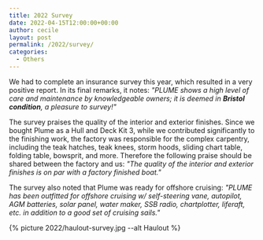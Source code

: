```yaml
---
title: 2022 Survey
date: 2022-04-15T12:00:00+00:00
author: cecile
layout: post
permalink: /2022/survey/
categories:
  - Others
---
```



We had to complete an insurance survey this year, which resulted in a very positive report. In its final remarks, it notes: *"PLUME shows a high level of care and maintenance by knowledgeable owners; it is deemed in **Bristol condition**, a pleasure to survey!"*

The survey praises the quality of the interior and exterior finishes. Since we bought Plume as a Hull and Deck Kit 3, while we contributed significantly to the finishing work, the factory was responsible for the complex carpentry, including the teak hatches, teak knees, storm hoods, sliding chart table, folding table, bowsprit, and more. Therefore the following praise should be shared between the factory and us: *"The quality of the interior and exterior finishes is on par with a factory finished boat."* 

The survey also noted that Plume was ready for offshore cruising: *"PLUME has been outfitted for offshore cruising w/ self-steering vane, autopilot, AGM batteries, solar panel, water maker, SSB radio, chartplotter, liferaft, etc. in addition to a good set of cruising sails."* 
<br>

{% picture 2022/haulout-survey.jpg --alt Haulout %}